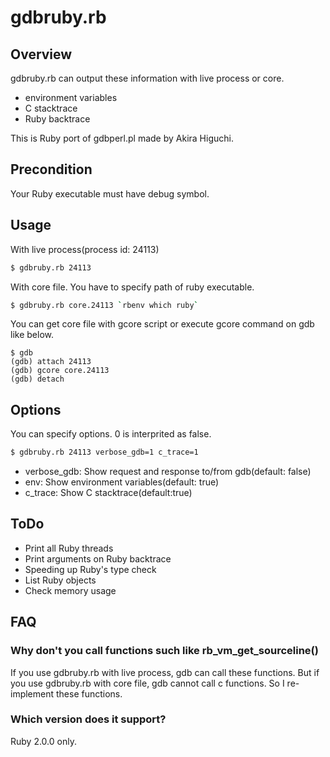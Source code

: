 # gdbruby.rb

## Overview

gdbruby.rb can output these information with live process or core.

- environment variables
- C stacktrace
- Ruby backtrace

This is Ruby port of gdbperl.pl made by Akira Higuchi.

## Precondition

Your Ruby executable must have debug symbol.

## Usage

With live process(process id: 24113)

```sh
$ gdbruby.rb 24113
```

With core file. You have to specify path of ruby executable.

```sh
$ gdbruby.rb core.24113 `rbenv which ruby`
```

You can get core file with gcore script or execute gcore command on gdb like below.

```
$ gdb
(gdb) attach 24113
(gdb) gcore core.24113
(gdb) detach
```

## Options

You can specify options. 0 is interprited as false.

```sh
$ gdbruby.rb 24113 verbose_gdb=1 c_trace=1
```

- verbose_gdb: Show request and response to/from gdb(default: false)
- env: Show environment variables(default: true)
- c_trace: Show C stacktrace(default:true)

## ToDo

- Print all Ruby threads
- Print arguments on Ruby backtrace
- Speeding up Ruby's type check
- List Ruby objects
- Check memory usage

## FAQ

### Why don't you call functions such like rb_vm_get_sourceline()

If you use gdbruby.rb with live process, gdb can call these functions. But if you use gdbruby.rb with core file, gdb cannot call c functions. So I re-implement these functions.

### Which version does it support?

Ruby 2.0.0 only.
